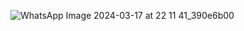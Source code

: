 ![WhatsApp Image 2024-03-17 at 22 11 41_390e6b00](https://github.com/yurisaprilian/BASIS-DATA/assets/160213851/5766a293-3fdf-4d07-aee5-9cc33acfe4fe)
